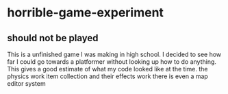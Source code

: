 # horrible-game-experiment
## should not be played
This is a unfinished game I was making in high school. I decided to see how far I could go towards a platformer without looking up how to do anything.
This gives a good estimate of what my code looked like at the time.
the physics work 
item collection and their effects work
there is even a map editor system
